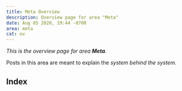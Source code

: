 ```yaml
---
title: Meta Overview
description: Overview page for area "Meta"
date: Aug 05 2020, 19:44 -0700
area: meta
cat: ov
---
```


_This is the overview page for area **Meta**._

Posts in this area are meant to explain the _system behind the system_.

## Index
